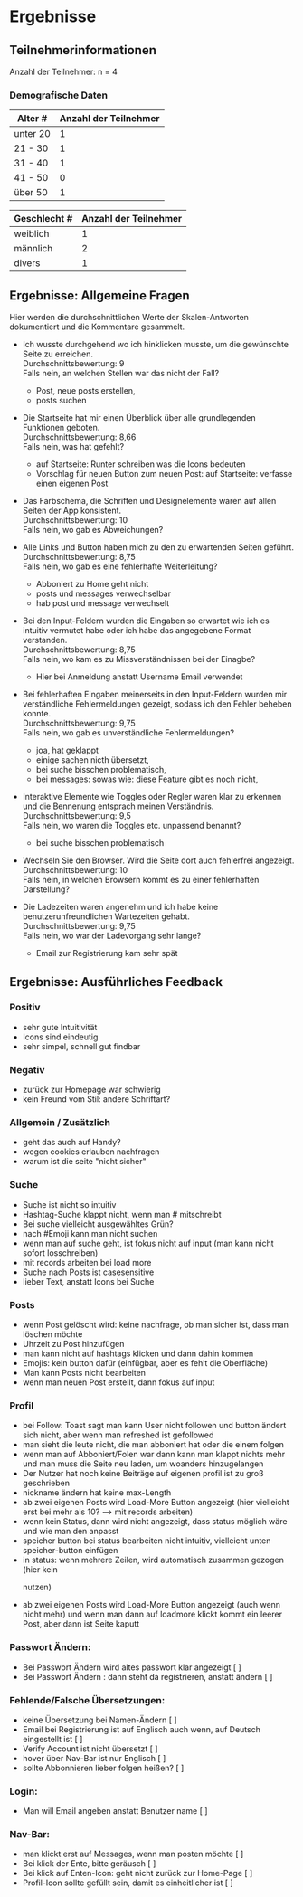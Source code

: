 # Ergebnisse

## Teilnehmerinformationen
Anzahl der Teilnehmer: n = 4

### Demografische Daten
| Alter # | Anzahl der Teilnehmer  |
|---------|---------|
|   unter 20     |   1     |
|   21 - 30     |   1     |
|   31 - 40     |   1     |
|   41 - 50     |   0     |
|   über 50     |   1    |

| Geschlecht # | Anzahl der Teilnehmer  |
|---------|---------|
|   weiblich     |   1     |
|   männlich     |   2     |
|   divers     |   1     |

## Ergebnisse: Allgemeine Fragen

Hier werden die durchschnittlichen Werte der Skalen-Antworten dokumentiert und die Kommentare gesammelt.

- Ich wusste durchgehend wo ich hinklicken musste, um die gewünschte Seite zu erreichen. <br>
Durchschnittsbewertung: 9 <br>
Falls nein, an welchen Stellen war das nicht der Fall?
    - Post, neue posts erstellen, 
    - posts suchen

- Die Startseite hat mir einen Überblick über alle grundlegenden Funktionen geboten. <br>
Durchschnittsbewertung: 8,66  <br>
Falls nein, was hat gefehlt?
    - auf Startseite: Runter schreiben was die Icons bedeuten
    - Vorschlag für neuen Button zum neuen Post: auf Startseite: verfasse einen eigenen Post

- Das Farbschema, die Schriften und Designelemente waren auf allen Seiten der App konsistent. <br>
Durchschnittsbewertung: 10  <br>
Falls nein, wo gab es Abweichungen?

- Alle Links und Button haben mich zu den zu erwartenden Seiten geführt. <br>
Durchschnittsbewertung: 8,75  <br>
Falls nein, wo gab es eine fehlerhafte Weiterleitung?
    - Abboniert zu Home geht nicht 
    - posts und messages verwechselbar 
    - hab post und message verwechselt

- Bei den Input-Feldern wurden die Eingaben so erwartet wie ich es intuitiv vermutet habe oder ich habe das angegebene Format verstanden. <br>
Durchschnittsbewertung: 8,75  <br>
Falls nein, wo kam es zu Missverständnissen bei der Einagbe?
    - Hier bei Anmeldung anstatt Username Email verwendet

- Bei fehlerhaften Eingaben meinerseits in den Input-Feldern wurden mir verständliche Fehlermeldungen gezeigt, sodass ich den Fehler beheben konnte. <br>
Durchschnittsbewertung: 9,75  <br>
Falls nein, wo gab es unverständliche Fehlermeldungen?
    - joa, hat geklappt 
    - einige sachen nicth übersetzt, 
    - bei suche bisschen problematisch, 
    - bei messages: sowas wie: diese Feature gibt es noch nicht, 

- Interaktive Elemente wie Toggles oder Regler waren klar zu erkennen und die Bennenung entsprach meinen Verständnis. <br>
Durchschnittsbewertung: 9,5 <br>
Falls nein, wo waren die Toggles etc. unpassend benannt?
    - bei suche bisschen problematisch

- Wechseln Sie den Browser. Wird die Seite dort auch fehlerfrei angezeigt. <br>
Durchschnittsbewertung: 10 <br>
Falls nein, in welchen Browsern kommt es zu einer fehlerhaften Darstellung?

- Die Ladezeiten waren angenehm und ich habe keine benutzerunfreundlichen Wartezeiten gehabt. <br> 
Durchschnittsbewertung: 9,75 <br>
Falls nein, wo war der Ladevorgang sehr lange?
    - Email zur Registrierung kam sehr spät

## Ergebnisse: Ausführliches Feedback

### Positiv
- sehr gute Intuitivität
- Icons sind eindeutig
- sehr simpel, schnell gut findbar

### Negativ
- zurück zur Homepage war schwierig
- kein Freund vom Stil: andere Schriftart?

### Allgemein / Zusätzlich
- geht das auch auf Handy?
- wegen cookies erlauben nachfragen
- warum ist die seite "nicht sicher"

### Suche
- Suche ist nicht so intuitiv
- Hashtag-Suche klappt nicht, wenn man # mitschreibt
- Bei suche vielleicht ausgewähltes Grün?
- nach #Emoji kann man nicht suchen
- wenn man auf suche geht, ist fokus nicht auf input (man kann nicht sofort losschreiben)
- mit records arbeiten bei load more
- Suche nach Posts ist casesensitive
- lieber Text, anstatt Icons bei Suche

### Posts
- wenn Post gelöscht wird: keine nachfrage, ob man sicher ist, dass man löschen möchte
- Uhrzeit zu Post hinzufügen
- man kann nicht auf hashtags klicken und dann dahin kommen
- Emojis: kein button dafür (einfügbar, aber es fehlt die Oberfläche)
- Man kann Posts nicht bearbeiten
- wenn man neuen Post erstellt, dann fokus auf input

### Profil
- bei Follow: Toast sagt man kann User nicht followen und button ändert sich nicht, aber wenn man refreshed ist gefollowed
- man sieht die leute nicht, die man abboniert hat oder die einem folgen
- wenn man auf Abboniert/Folen war dann kann man klappt nichts mehr und man muss die Seite neu laden, um woanders hinzugelangen
- Der Nutzer hat noch keine Beiträge auf eigenen profil ist zu groß geschrieben
- nickname ändern hat keine max-Length
- ab zwei eigenen Posts wird Load-More Button angezeigt (hier vielleicht erst bei mehr als 10? --> mit records arbeiten)
- wenn kein Status, dann wird nicht angezeigt, dass status möglich wäre und wie man den anpasst
- speicher button bei status bearbeiten nicht intuitiv, vielleicht unten speicher-button einfügen
- in status: wenn mehrere Zeilen, wird automatisch zusammen gezogen (hier kein <p/> nutzen)
- ab zwei eigenen Posts wird Load-More Button angezeigt (auch wenn nicht mehr) und wenn man dann auf loadmore klickt kommt ein leerer Post, aber dann ist Seite kaputt


### Passwort Ändern:
- Bei Passwort Ändern wird altes passwort klar angezeigt [ ]
- Bei Passwort Ändern : dann steht da registrieren, anstatt ändern [ ]

### Fehlende/Falsche Übersetzungen:
- keine Übersetzung bei Namen-Ändern [ ]
- Email bei Registrierung ist auf Englisch auch wenn, auf Deutsch eingestellt ist [ ]
- Verify Account ist nicht übersetzt [ ]
- hover über Nav-Bar ist nur Englisch [ ]
- sollte Abbonnieren lieber folgen heißen? [ ]

### Login:
- Man will Email angeben anstatt Benutzer name [ ]

### Nav-Bar:
- man klickt erst auf Messages, wenn man posten möchte [ ]
- Bei klick der Ente, bitte geräusch [ ]
- Bei klick auf Enten-Icon: geht nicht zurück zur Home-Page [ ]
- Profil-Icon sollte gefüllt sein, damit es einheitlicher ist [ ]
 



